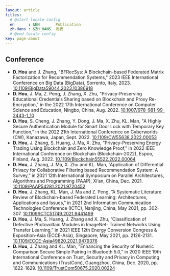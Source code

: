```yaml
---
layout: article
titles:
  # @start locale config
  en      : &EN       Publication
  zh-Hans : &ZH_HANS  发表
  # @end locale config
key: page-about
---
```


## Conference
- **D. Hou** and J. Zhang, "BFRecSys: A Blockchain-based Federated Matrix Factorization for Recommendation Systems," 2023 IEEE International Conference on Big Data (BigData), Sorrento, Italy, 2023. [10.1109/BigData59044.2023.10386918](https://doi.org/10.1109/BigData59044.2023.10386918)
- **D. Hou**, J. Ma, Z. Peng, J. Zhang, X. Zhu, "Privacy-Preserving Educational Credentials Sharing based on
  Blockchain and Proxy Re-Encryption," in the 2022 17th International Conference on Computer Science
  and Education, Ningbo, China, Aug. 2022. [10.1007/978-981-99-2443-1_10](https://doi.org/10.1007/978-981-99-2443-1_10)
- **D. Hou**, S. Cheng, J. Zhang, Y. Dong, J. Ma, X. Zhu, KL. Man, "A Highly Secure Authentication Module for
  Smart Door Lock with Temporary Key Function," in the 2022 21th International Conference on Cyberworlds (CW),
  Kanazawa, Japan, Sept. 2022. [10.1109/CW55638.2022.00053](https://doi.org/10.1109/CW55638.2022.00053)
- **D. Hou**, J. Zhang, S. Huang, J. Ma, X. Zhu, ”Privacy-Preserving Energy Trading Using Blockchain and Zero
  Knowledge Proof,” in 2022 IEEE International Conference on Blockchain (Blockchain-2022), Espoo, Finland,
  Aug. 2022. [10.1109/Blockchain55522.2022.00064](https://doi.org/10.1109/Blockchain55522.2022.00064)
- **D. Hou**, J. Zhang, J. Ma, X. Zhu and KL. Man, ”Application of Differential Privacy for Collaborative Filtering
  based Recommendation System: A Survey,” in 2021 12th International Symposium on Parallel Architectures,
  Algorithms and Programming (PAAP), Xi’an, China, Dec. 2021. [10.1109/PAAP54281.2021.9720452](https://doi.org/10.1109/PAAP54281.2021.9720452)
- **D. Hou**, J. Zhang, KL. Man, J. Ma and Z. Peng, ”A Systematic Literature Review of Blockchain-based Federated
  Learning: Architectures, Applications and Issues,” in 2021 2nd Information Communication Technologies
  Conference (ICTC), Nanjing, China, May 2021, pp. 302-307. [10.1109/ICTC51749.2021.9441499](https://doi.org/10.1109/ICTC51749.2021.9441499)
- **D. Hou**, J. Ma, S. Huang, J. Zhang and X. Zhu, ”Classification of Defective Photovoltaic Modules in ImageNet-
  Trained Networks Using Transfer Learning,” in 2021 IEEE 12th Energy Conversion Congress & Exposition-Asia
  (ECCE-Asia), Singapore, May 2021, pp. 2126-2131. [10.1109/ECCE-Asia49820.2021.9479376](https://doi.org/10.1109/ECCE-Asia49820.2021.9479376)
- **D. Hou**, J. Zhang and KL. Man, ”Enhancing the Security of Numeric Comparison Secure Simple Pairing in
  Bluetooth 5.0,” in 2020 IEEE 19th International Conference on Trust, Security and Privacy in Computing and
  Communications (TrustCom), Guangzhou, China, Dec. 2020, pp. 1622-1629. [10.1109/TrustCom50675.2020.00224](https://doi.org/10.1109/TrustCom50675.2020.00224)

